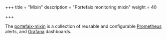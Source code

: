 +++
title = "Mixin"
description = "Portefaix monitoring mixin"
weight = 40

+++

The [portefaix-mixin](https://github.com/portefaix/portefaix-mixin) is a collection of reusable and configurable
[Prometheus](https://prometheus.io/) alerts, and [Grafana](https://grafana.com/) dashboards.
